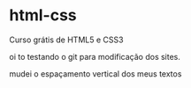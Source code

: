 # html-css
 Curso grátis de HTML5 e CSS3

oi to testando o git para modificação dos sites.

mudei o espaçamento vertical dos meus textos